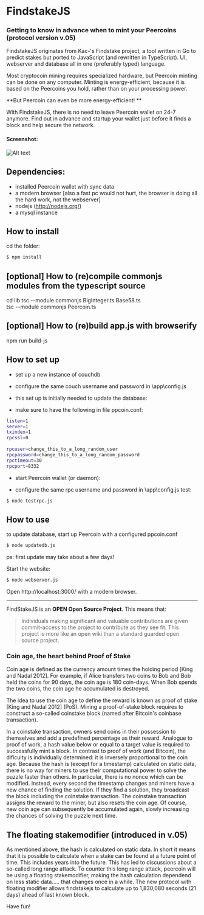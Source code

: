 FindstakeJS
=====
### Getting to know in advance when to mint your Peercoins (protocol version v.05)

FindstakeJS originates from Kac-'s Findstake project, a tool written in Go to predict stakes but ported to JavaScript (and rewritten in TypeScript). 
UI, webserver and database all in one (preferably typed) language.

Most cryptocoin mining requires specialized hardware, but Peercoin minting can be done on any computer. Minting is energy-efficient, because it is based on the Peercoins you hold, rather than on your processing power.

**But Peercoin can even be more energy-efficient! **

With FindstakeJS, there is no need to leave Peercoin wallet on 24-7 anymore. 
Find out in advance and startup your wallet just before it finds a block and help secure the network. 

#### Screenshot:
![Alt text](https://i.imgur.com/Mhw27M9.png "FindstakeJS v0.5")

Dependencies:
------------
 * installed Peercoin wallet with sync data
 * a modern browser [also a fast pc would not hurt, the browser is doing all the hard work, not the webserver]
 * nodejs (http://nodejs.org/)
 * a mysql instance 
    
    
How to install
----------
cd the folder:
``` bash
$ npm install
```

[optional] How to (re)compile commonjs modules from the typescript source
----------    
cd lib
tsc --module commonjs BigInteger.ts Base58.ts  
tsc --module commonjs Peercoin.ts  

[optional] How to (re)build app.js with browserify
----------    
npm run build-js	
	
	
How to set up
----------
* set up a new instance of couchdb
* configure the same couch username and password in \app\config.js

* this set up is initially needed to update the database:

* make sure to have the following in file ppcoin.conf:
``` bash
listen=1
server=1
txindex=1
rpcssl=0
 
rpcuser=change_this_to_a_long_random_user
rpcpassword=change_this_to_a_long_random_password
rpctimeout=30
rpcport=8332
```

* start Peercoin wallet (or daemon):
 
* configure the same rpc username and password in \app\config.js
test:
``` bash
$ node testrpc.js
```


How to use
----------
to update database, start up Peercoin with a configured ppcoin.conf


``` bash
$ node updatedb.js
```
ps: first update may take about a few days!


Start the website:
``` bash
$ node webserver.js
```
 
Open http://localhost:3000/ with a modern browser.

------------

FindStakeJS is an **OPEN Open Source Project**. This means that:

> Individuals making significant and valuable contributions are given commit-access to the project to contribute as they see fit. This project is more like an open wiki than a standard guarded open source project.


### Coin age, the heart behind Proof of Stake

 Coin age is defined as the currency amount times the holding period [King and Nadal 2012].  For example, if
Alice transfers two coins to Bob and Bob held the coins for 90 days,  the coin age is 180 coin-days.  When Bob spends
the two coins, the coin age he accumulated is destroyed.

The idea to use the coin age to define the reward is known as proof of stake [King and Nadal 2012] (PoS).  Mining a proof-of-stake block requires to construct a so-called coinstake block (named after Bitcoin's coinbase transaction).

In a coinstake transaction, owners send coins in their possession  to  themselves  and  add  a  predefined  percentage  as
their reward.  Analogue to proof of work, a hash value below or  equal  to  a  target  value  is  required  to  successfully  mint a  block.   In  contrast  to  proof  of  work  (and  Bitcoin),  the dificulty is individually determined:  it is inversely proportional  to  the  coin  age.   Because  the  hash  is (except  for  a timestamp) calculated  on  static  data,  there  is  no  way  for miners to use their computational power to solve the puzzle faster than others. In particular, there is no nonce which can be modified.  Instead, every second the timestamp changes and  miners  have  a  new  chance  of  finding  the  solution.   If they find a solution, they broadcast the block including the coinstake transaction.  The coinstake transaction assigns the reward to the miner, but also resets the coin age.  Of course, new coin age can subsequently be accumulated again, slowly increasing the chances of solving the puzzle next time.

The floating stakemodifier (introduced in v.05)
----------

 As mentioned above, the  hash  is calculated  on  static  data. In short it means that it is possible to calculate when a stake can be found at a future point of time. This includes years into the future. This has led to discussions about a so-called long range attack. 
 To counter this long range attack, peercoin will be using a floating stakemodifier, making the hash calculation  dependend on less static data..... that changes once in a while. The new protocol with floating modifier allows findstakejs to calculate up to 1,830,080 seconds (21 days) ahead of last known block. 

Have fun!
